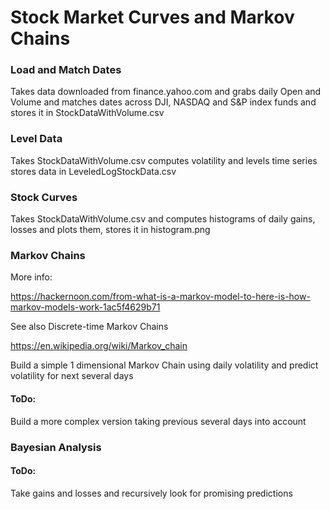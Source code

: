 

# Stock Market Curves and Markov Chains

### Load and Match Dates 
Takes data downloaded from finance.yahoo.com and grabs daily Open and Volume and matches dates across DJI, NASDAQ and S&P index funds and stores it in StockDataWithVolume.csv

### Level Data
Takes StockDataWithVolume.csv computes volatility and levels time series stores data in LeveledLogStockData.csv

### Stock Curves
Takes StockDataWithVolume.csv and computes histograms of daily gains, losses and plots them, stores it in histogram.png

### Markov Chains
More info:

https://hackernoon.com/from-what-is-a-markov-model-to-here-is-how-markov-models-work-1ac5f4629b71

See also Discrete-time Markov Chains 

https://en.wikipedia.org/wiki/Markov_chain

Build a simple 1 dimensional Markov Chain using daily volatility and predict volatility for next several days
#### ToDo: 
Build a more complex version taking previous several days into account


### Bayesian Analysis
#### ToDo: 
Take gains and losses and recursively look for promising predictions
